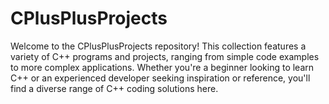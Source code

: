 # CPlusPlusProjects
Welcome to the CPlusPlusProjects repository! This collection features a variety of C++ programs and projects, ranging from simple code examples to more complex applications. Whether you're a beginner looking to learn C++ or an experienced developer seeking inspiration or reference, you'll find a diverse range of C++ coding solutions here.
